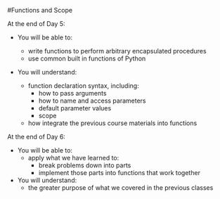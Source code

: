 #Functions and Scope

At the end of Day 5:

* You will be able to:
	* write functions to perform arbitrary encapsulated procedures
	* use common built in functions of Python
	
* You will understand:
	* function declaration syntax, including:
		* how to pass arguments
		* how to name and access parameters
		* default parameter values
		* scope
	* how integrate the previous course materials into functions

At the end of Day 6:

* You will be able to:
	* apply what we have learned to:
		* break problems down into parts
		* implement those parts into functions that work together
* You will understand:
	* the greater purpose of what we covered in the previous classes
